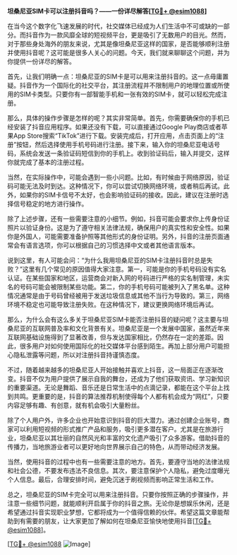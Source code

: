 **坦桑尼亚SIM卡可以注册抖音吗？——一份详尽解答[[TG💪+ @esim1088](https://t.me/s/esim1088)]**

在当今这个数字化飞速发展的时代，社交媒体已经成为人们生活中不可或缺的一部分。而抖音作为一款风靡全球的短视频平台，更是吸引了无数用户的目光。然而，对于那些身处海外的朋友来说，尤其是像坦桑尼亚这样的国家，是否能够顺利注册并使用抖音呢？这可能是很多人关心的问题。今天，我们就来聊聊这个问题，并为你提供一份详尽的解答。

首先，让我们明确一点：坦桑尼亚的SIM卡是可以用来注册抖音的。这一点毋庸置疑。抖音作为一个国际化的社交平台，其注册流程并不限制用户的地理位置或所使用的SIM卡类型。只要你有一部智能手机和一张有效的SIM卡，就可以轻松完成注册。

那么，具体的操作步骤是怎样的呢？其实非常简单。首先，你需要确保你的手机已经安装了抖音应用程序。如果还没有下载，可以直接通过Google Play商店或者苹果App Store搜索“TikTok”进行下载。安装完成后，打开应用，点击页面上的“注册”按钮，然后选择使用手机号码进行注册。接下来，输入你的坦桑尼亚电话号码，系统会发送一条验证码短信到你的手机上。收到验证码后，输入并提交，这样你就完成了基本的注册过程。

当然，在实际操作中，可能会遇到一些小问题。比如，有时候由于网络原因，验证码可能无法及时到达。这种情况下，你可以尝试切换网络环境，或者稍后再试。此外，如果你的SIM卡信号不太好，也会影响验证码的接收。因此，建议在注册时选择信号稳定的地方进行操作。

除了上述步骤，还有一些需要注意的小细节。例如，抖音可能会要求你上传身份证照片以验证身份。这是为了遵守相关法律法规，确保用户的真实性和安全性。如果你是外国人，可能需要准备护照等其他形式的身份证明。另外，抖音的注册页面通常会有语言选项，你可以根据自己的习惯选择中文或者其他语言版本。

说到这里，有人可能会问：“为什么我用坦桑尼亚的SIM卡注册抖音时总是失败？”这里有几个常见的原因值得大家注意。第一，可能是你的手机号码没有实名认证。在某些国家和地区，运营商会对新入网的号码进行严格的实名制管理，未实名的号码可能会被限制某些功能。第二，你的手机号码可能被列入了黑名单。这种情况通常是由于号码曾经被用于发送垃圾信息或其他不当行为导致的。第三，网络环境不稳定也可能导致注册失败。在这种情况下，建议更换网络环境后再试。

那么，为什么会有这么多关于坦桑尼亚SIM卡能否注册抖音的疑问呢？这主要与坦桑尼亚的互联网普及率和文化背景有关。坦桑尼亚是一个发展中国家，虽然近年来互联网基础设施得到了显著改善，但与发达国家相比，仍然存在一定的差距。因此，很多用户对如何使用国际化的社交媒体平台感到陌生。再加上部分用户可能担心隐私泄露等问题，所以对注册抖音持谨慎态度。

不过，随着越来越多的坦桑尼亚人开始接触并喜欢上抖音，这一局面正在逐渐改变。抖音不仅为用户提供了展示自我的舞台，还成为了他们获取资讯、学习新知识的重要渠道。无论是舞蹈、音乐还是日常生活中的点滴记录，都能在这个平台上找到共鸣。更重要的是，抖音的算法推荐机制使得每个人都有机会成为“网红”，只要内容足够有趣、有创意，就有机会吸引大量粉丝。

除了个人用户外，许多企业也开始意识到抖音的巨大潜力。通过创建企业账号，商家可以利用短视频的形式推广产品和服务，吸引更多潜在客户。尤其是在旅游行业，坦桑尼亚以其壮丽的自然风光和丰富的文化遗产吸引了众多游客。借助抖音的传播力，当地旅游业者可以更好地向世界展示自己的特色，从而带动经济发展。

当然，使用抖音的过程中也有一些需要注意的地方。首先，要遵守当地的法律法规和社会公德，不要发布违法不良信息。其次，要注意保护个人隐私，避免过度曝光个人信息。最后，合理安排时间，避免沉迷于刷视频而影响正常生活和工作。

总之，坦桑尼亚的SIM卡完全可以用来注册抖音。只要你按照正确的步骤操作，并注意一些细节问题，就能顺利开启属于你的抖音之旅。无论你是想娱乐休闲，还是希望通过抖音实现职业梦想，它都将成为一个值得信赖的伙伴。希望这篇文章能帮助到有需要的朋友，让大家更加了解如何在坦桑尼亚愉快地使用抖音[[TG💪+ @esim1088](https://t.me/s/esim1088)]。

[[TG💪+ @esim1088](https://t.me/s/esim1088) ![Image](https://i.postimg.cc/4NQfJmqS/Snipaste-2025-05-13-00-14-12.png)]